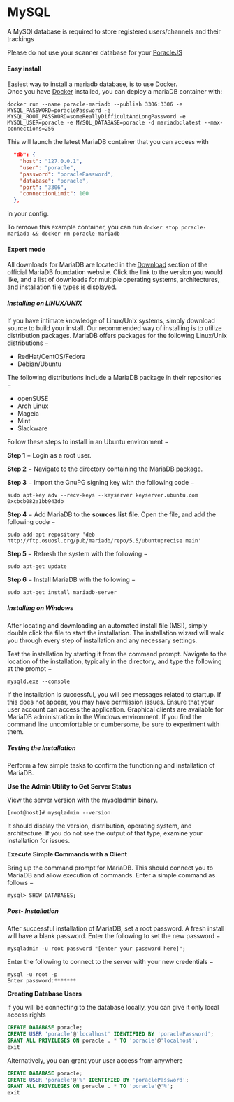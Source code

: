 # MySQL

A MySQl database is required to store registered users/channels and their trackings  
  
Please do not use your scanner database for your [PoracleJS](README.md)

#### Easy install

Easiest way to install a mariadb database, is to use [Docker](https://www.docker.com/get-docker).  
Once you have [Docker](https://www.docker.com/get-docker) installed, you can deploy a mariaDB container with:  
```
docker run --name poracle-mariadb --publish 3306:3306 -e MYSQL_PASSWORD=poraclePassword -e MYSQL_ROOT_PASSWORD=someReallyDifficultAndLongPassword -e MYSQL_USER=poracle -e MYSQL_DATABASE=poracle -d mariadb:latest --max-connections=256
```
This will launch the latest MariaDB container that you can access with  
```json
  "db": {
    "host": "127.0.0.1",
    "user": "poracle",
    "password": "poraclePassword",
    "database": "poracle",
    "port": "3306",
    "connectionLimit": 100
  },
``` 
in your config.  

To remove this example container, you can run `docker stop poracle-mariadb && docker rm poracle-mariadb`

#### Expert mode


All downloads for MariaDB are located in the [Download](https://downloads.mariadb.org/) section of the official MariaDB foundation website. Click the link to the version you would like, and a list of downloads for multiple operating systems, architectures, and installation file types is displayed.

##### Installing on LINUX/UNIX

If you have intimate knowledge of Linux/Unix systems, simply download source to build your install. Our recommended way of installing is to utilize distribution packages. MariaDB offers packages for the following Linux/Unix distributions −

*   RedHat/CentOS/Fedora
*   Debian/Ubuntu

The following distributions include a MariaDB package in their repositories −

*   openSUSE
*   Arch Linux
*   Mageia
*   Mint
*   Slackware

Follow these steps to install in an Ubuntu environment −

**Step 1** − Login as a root user.

**Step 2** − Navigate to the directory containing the MariaDB package.

**Step 3** − Import the GnuPG signing key with the following code −

`sudo apt-key adv --recv-keys --keyserver keyserver.ubuntu.com 0xcbcb082a1bb943db`

**Step 4** − Add MariaDB to the **sources.list** file. Open the file, and add the following code −

`sudo add-apt-repository 'deb http://ftp.osuosl.org/pub/mariadb/repo/5.5/ubuntuprecise main'`

**Step 5** − Refresh the system with the following −

`sudo apt-get update`

**Step 6** − Install MariaDB with the following −

`sudo apt-get install mariadb-server`

##### Installing on Windows

After locating and downloading an automated install file (MSI), simply double click the file to start the installation. The installation wizard will walk you through every step of installation and any necessary settings.

Test the installation by starting it from the command prompt. Navigate to the location of the installation, typically in the directory, and type the following at the prompt −

`mysqld.exe --console`

If the installation is successful, you will see messages related to startup. If this does not appear, you may have permission issues. Ensure that your user account can access the application. Graphical clients are available for MariaDB administration in the Windows environment. If you find the command line uncomfortable or cumbersome, be sure to experiment with them.

##### Testing the Installation


Perform a few simple tasks to confirm the functioning and installation of MariaDB.

**Use the Admin Utility to Get Server Status**

View the server version with the mysqladmin binary.

`[root@host]# mysqladmin --version`

It should display the version, distribution, operating system, and architecture. If you do not see the output of that type, examine your installation for issues.

**Execute Simple Commands with a Client**

Bring up the command prompt for MariaDB. This should connect you to MariaDB and allow execution of commands. Enter a simple command as follows −

`mysql> SHOW DATABASES;`

##### Post- Installation


After successful installation of MariaDB, set a root password. A fresh install will have a blank password. Enter the following to set the new password −

`mysqladmin -u root password "[enter your password here]";`

Enter the following to connect to the server with your new credentials −
```
mysql -u root -p
Enter password:*******
```

**Creating Database Users**

if you will be connecting to the database locally, you can give it only local access rights
   ```sql
   CREATE DATABASE poracle;
   CREATE USER 'poracle'@'localhost' IDENTIFIED BY 'poraclePassword';
   GRANT ALL PRIVILEGES ON poracle . * TO 'poracle'@'localhost';
   exit
   ```
   
Alternatively, you can grant your user access from anywhere

   ```sql
   CREATE DATABASE poracle;
   CREATE USER 'poracle'@'%' IDENTIFIED BY 'poraclePassword';
   GRANT ALL PRIVILEGES ON poracle . * TO 'poracle'@'%';
   exit
   ```
   